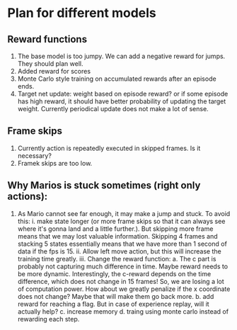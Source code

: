 # Plan for different models

## Reward functions
1. The base model is too jumpy. We can add a negative reward for jumps. They should plan well. 
2. Added reward for scores
3. Monte Carlo style training on accumulated rewards after an episode ends.
5. Target net update: weight based on episode reward? or if some episode has high reward, it should have better probability of updating the target weight. Currently periodical update does not make a lot of sense.

## Frame skips
1. Currently action is repeatedly executed in skipped frames. Is it necessary? 
2. Framek skips are too low. 

## Why Marios is stuck sometimes (right only actions):
1. As Mario cannot see far enough, it may make a jump and stuck. To avoid this:
    i. make state longer (or more frame skips so that it can always see where it's gonna land and a little further.). But skipping more frame means that we may lost valuable information. Skipping 4 frames and stacking 5 states essentially means that we have more than 1 second of data if the fps is 15.
    ii. Allow left move action, but this will increase the training time greatly.
    iii. Change the reward function:
        a. The c part is probably not capturing much difference in time. Maybe reward needs to be more dynamic. Interestingly, the c-reward depends on the time difference, which does not change in 15 frames! So, we are losing a lot of computation power. How about we greatly penalize if the x coordinate does not change? Maybe that will make them go back more.
        b. add reward for reaching a flag. But in case of experience replay, will it actually help?
        c. increase memory
        d. traing using monte carlo instead of rewarding each step.
